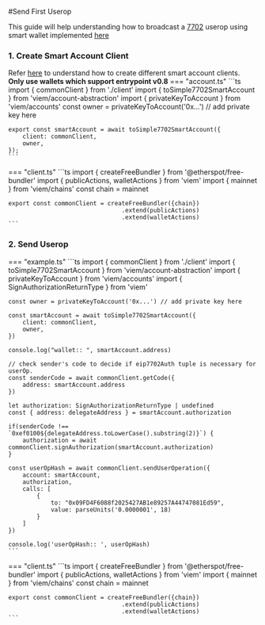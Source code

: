 #Send First Userop

This guide will help understanding how to broadcast a [7702](https://eip7702.io/) userop using smart wallet implemented [here](https://github.com/eth-infinitism/account-abstraction/blob/develop/contracts/accounts/Simple7702Account.sol)

### 1. Create Smart Account Client
Refer [here](https://viem.sh/account-abstraction/accounts/smart#smart-accounts) to understand how to create different smart account clients. **Only use wallets which support entrypoint v0.8**
=== "account.ts"
    ```ts
    import { commonClient } from './client'
    import { toSimple7702SmartAccount } from 'viem/account-abstraction'
    import { privateKeyToAccount } from 'viem/accounts'
    const owner = privateKeyToAccount('0x...') // add private key here

    export const smartAccount = await toSimple7702SmartAccount({
        client: commonClient,
        owner,
    });
    ```
=== "client.ts"
    ```ts
    import { createFreeBundler } from '@etherspot/free-bundler'
    import { publicActions, walletActions } from 'viem'
    import { mainnet } from 'viem/chains'
    const chain = mainnet

    export const commonClient = createFreeBundler({chain})
                                    .extend(publicActions)
                                    .extend(walletActions)
    ```

### 2. Send Userop
=== "example.ts"
    ```ts
    import { commonClient } from './client'
    import { toSimple7702SmartAccount } from 'viem/account-abstraction'
    import { privateKeyToAccount } from 'viem/accounts'
    import { SignAuthorizationReturnType } from 'viem'

    const owner = privateKeyToAccount('0x...') // add private key here

    const smartAccount = await toSimple7702SmartAccount({
        client: commonClient,
        owner,
    })

    console.log("wallet:: ", smartAccount.address)

    // check sender's code to decide if eip7702Auth tuple is necessary for userOp.
    const senderCode = await commonClient.getCode({
        address: smartAccount.address
    })

    let authorization: SignAuthorizationReturnType | undefined
    const { address: delegateAddress } = smartAccount.authorization

    if(senderCode !== `0xef0100${delegateAddress.toLowerCase().substring(2)}`) {
        authorization = await commonClient.signAuthorization(smartAccount.authorization)
    }

    const userOpHash = await commonClient.sendUserOperation({
        account: smartAccount,
        authorization,
        calls: [
            {
                to: "0x09FD4F6088f2025427AB1e89257A44747081Ed59",
                value: parseUnits('0.0000001', 18)
            }
        ]
    })

    console.log('userOpHash:: ', userOpHash)
    ```
=== "client.ts"
    ```ts
    import { createFreeBundler } from '@etherspot/free-bundler'
    import { publicActions, walletActions } from 'viem'
    import { mainnet } from 'viem/chains'
    const chain = mainnet

    export const commonClient = createFreeBundler({chain})
                                    .extend(publicActions)
                                    .extend(walletActions)
    ```